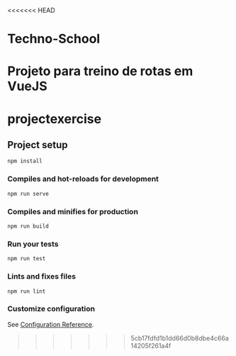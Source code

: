 <<<<<<< HEAD
# Techno-School
Projeto para treino de rotas em VueJS
=======
# projectexercise

## Project setup
```
npm install
```

### Compiles and hot-reloads for development
```
npm run serve
```

### Compiles and minifies for production
```
npm run build
```

### Run your tests
```
npm run test
```

### Lints and fixes files
```
npm run lint
```

### Customize configuration
See [Configuration Reference](https://cli.vuejs.org/config/).
>>>>>>> 5cb17fdfd1b1dd66d0b8dbe4c66a14205f261a4f
